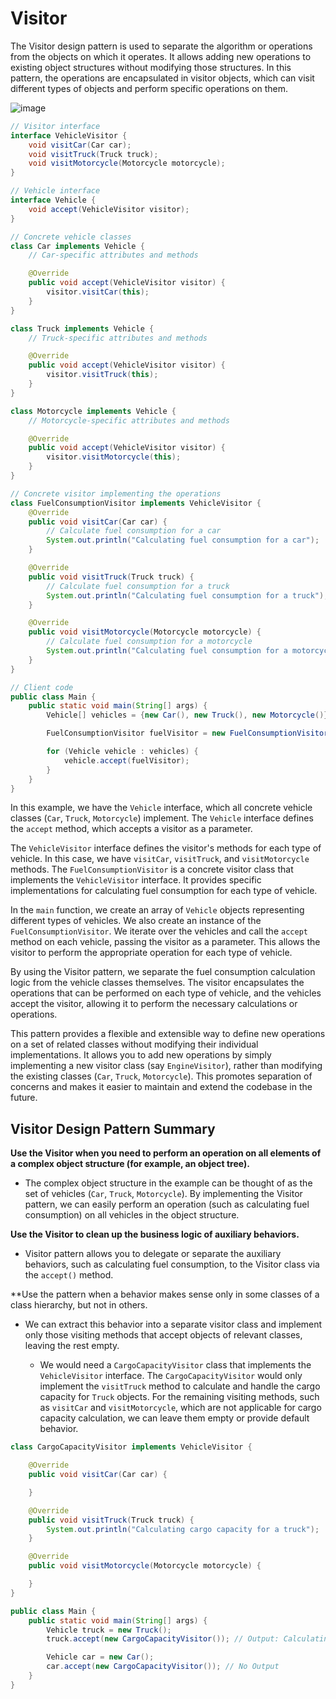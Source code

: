 # Visitor
The Visitor design pattern is used to separate the algorithm or operations from the objects on which it operates. It allows adding new operations to existing object structures without modifying those structures. In this pattern, the operations are encapsulated in visitor objects, which can visit different types of objects and perform specific operations on them.

![image](https://github.com/boushphong/Design-Patterns/assets/59940078/5d8c3798-a83b-4ada-a33b-e254e424ff01)

```java
// Visitor interface
interface VehicleVisitor {
    void visitCar(Car car);
    void visitTruck(Truck truck);
    void visitMotorcycle(Motorcycle motorcycle);
}

// Vehicle interface
interface Vehicle {
    void accept(VehicleVisitor visitor);
}

// Concrete vehicle classes
class Car implements Vehicle {
    // Car-specific attributes and methods

    @Override
    public void accept(VehicleVisitor visitor) {
        visitor.visitCar(this);
    }
}

class Truck implements Vehicle {
    // Truck-specific attributes and methods

    @Override
    public void accept(VehicleVisitor visitor) {
        visitor.visitTruck(this);
    }
}

class Motorcycle implements Vehicle {
    // Motorcycle-specific attributes and methods

    @Override
    public void accept(VehicleVisitor visitor) {
        visitor.visitMotorcycle(this);
    }
}

// Concrete visitor implementing the operations
class FuelConsumptionVisitor implements VehicleVisitor {
    @Override
    public void visitCar(Car car) {
        // Calculate fuel consumption for a car
        System.out.println("Calculating fuel consumption for a car");
    }

    @Override
    public void visitTruck(Truck truck) {
        // Calculate fuel consumption for a truck
        System.out.println("Calculating fuel consumption for a truck");
    }

    @Override
    public void visitMotorcycle(Motorcycle motorcycle) {
        // Calculate fuel consumption for a motorcycle
        System.out.println("Calculating fuel consumption for a motorcycle");
    }
}

// Client code
public class Main {
    public static void main(String[] args) {
        Vehicle[] vehicles = {new Car(), new Truck(), new Motorcycle()};

        FuelConsumptionVisitor fuelVisitor = new FuelConsumptionVisitor();

        for (Vehicle vehicle : vehicles) {
            vehicle.accept(fuelVisitor);
        }
    }
}
```

In this example, we have the `Vehicle` interface, which all concrete vehicle classes (`Car`, `Truck`, `Motorcycle`) implement. The `Vehicle` interface defines the `accept` method, which accepts a visitor as a parameter.

The `VehicleVisitor` interface defines the visitor's methods for each type of vehicle. In this case, we have `visitCar`, `visitTruck`, and `visitMotorcycle` methods. The `FuelConsumptionVisitor` is a concrete visitor class that implements the `VehicleVisitor` interface. It provides specific implementations for calculating fuel consumption for each type of vehicle.

In the `main` function, we create an array of `Vehicle` objects representing different types of vehicles. We also create an instance of the `FuelConsumptionVisitor`. We iterate over the vehicles and call the `accept` method on each vehicle, passing the visitor as a parameter. This allows the visitor to perform the appropriate operation for each type of vehicle.

By using the Visitor pattern, we separate the fuel consumption calculation logic from the vehicle classes themselves. The visitor encapsulates the operations that can be performed on each type of vehicle, and the vehicles accept the visitor, allowing it to perform the necessary calculations or operations.

This pattern provides a flexible and extensible way to define new operations on a set of related classes without modifying their individual implementations. It allows you to add new operations by simply implementing a new visitor class (say `EngineVisitor`), rather than modifying the existing classes (`Car`, `Truck`, `Motorcycle`). This promotes separation of concerns and makes it easier to maintain and extend the codebase in the future.

## Visitor Design Pattern Summary
**Use the Visitor when you need to perform an operation on all elements of a complex object structure (for example, an object tree).**

- The complex object structure in the example can be thought of as the set of vehicles (`Car`, `Truck`, `Motorcycle`). By implementing the Visitor pattern, we can easily perform an operation (such as calculating fuel consumption) on all vehicles in the object structure. 

**Use the Visitor to clean up the business logic of auxiliary behaviors.**

- Visitor pattern allows you to delegate or separate the auxiliary behaviors, such as calculating fuel consumption, to the Visitor class via the `accept()` method.

**Use the pattern when a behavior makes sense only in some classes of a class hierarchy, but not in others.

- We can extract this behavior into a separate visitor class and implement only those visiting methods that accept objects of relevant classes, leaving the rest empty.

  - We would need a `CargoCapacityVisitor` class that implements the `VehicleVisitor` interface. The `CargoCapacityVisitor` would only implement the `visitTruck` method to calculate and handle the cargo capacity for `Truck` objects. For the remaining visiting methods, such as `visitCar` and `visitMotorcycle`, which are not applicable for cargo capacity calculation, we can leave them empty or provide default behavior.

```java
class CargoCapacityVisitor implements VehicleVisitor {

    @Override
    public void visitCar(Car car) {

    }

    @Override
    public void visitTruck(Truck truck) {
        System.out.println("Calculating cargo capacity for a truck");
    }

    @Override
    public void visitMotorcycle(Motorcycle motorcycle) {

    }
}
```

```java
public class Main {
    public static void main(String[] args) {
        Vehicle truck = new Truck();
        truck.accept(new CargoCapacityVisitor()); // Output: Calculating cargo capacity for a truck

        Vehicle car = new Car();
        car.accept(new CargoCapacityVisitor()); // No Output
    }
}
```
